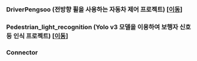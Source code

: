 
### DriverPengsoo (전방향 휠을 사용하는 자동차 제어 프로젝트) [[이동](https://github.com/HyungJoo-Kwon/project/tree/main/DriverPengsoo)]

### Pedestrian_light_recognition (Yolo v3 모델을 이용하여 보행자 신호등 인식 프로젝트) [[이동](https://github.com/HyungJoo-Kwon/project/tree/main/Pedestrian_light_recognition)] 
 
### Connector

